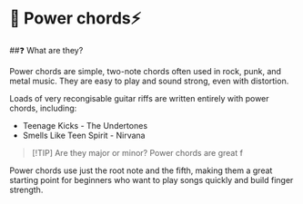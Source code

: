 # 💪 Power chords⚡

##❓ What are they? 

Power chords are simple, two-note chords often used in rock, punk, and metal music. They are easy to play and sound strong, even with distortion. 

Loads of very recongisable guitar riffs are written entirely with power chords, including:

* Teenage Kicks - The Undertones
* Smells Like Teen Spirit - Nirvana


> [!TIP] Are they major or minor?
> Power chords are great f




Power chords use just the root note and the fifth, making them a great starting point for beginners who want to play songs quickly and build finger strength.
